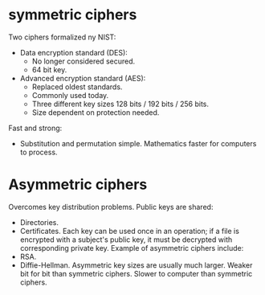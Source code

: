 # symmetric ciphers

Two ciphers formalized ny NIST:
  - Data encryption standard (DES):
      - No longer considered secured.
      - 64 bit key.
  - Advanced encryption standard (AES):
      - Replaced oldest standards.
      - Commonly used today.
      - Three different key sizes 128 bits / 192 bits / 256 bits.
      - Size dependent on protection needed.

Fast and strong:
  - Substitution and permutation simple.
  Mathematics faster for computers to process.

# Asymmetric ciphers

Overcomes key distribution problems.
Public keys are shared:
  - Directories.
  - Certificates.
Each key can be used once in an operation; if a file is encrypted with a subject's public key, it must be decrypted with corresponding private key.
Example of asymmetric ciphers include:
  - RSA.
  - Diffie-Hellman.
Asymmetric key sizes are usually much larger.
Weaker bit for bit than symmetric ciphers.
Slower to computer than symmetric ciphers.
